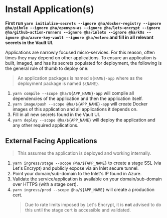 # Install Application(s)

**First run `yarn initialize-secrets --ignore @ha/docker-registry --ignore @ha/pihole --ignore @ha/openvpn-as --ignore @ha/lets-encrypt --ignore @ha/github-action-runners --ignore @ha/inlets --ignore @ha/k8s --ignore @ha/azure-key-vault --ignore @ha/velero` and fill in all relevant secrets in the Vault UI.**

Applications are narrowly focused micro-services. For this reason, often times they may depend on other applications. To ensure an application is built, imaged, and has its secrets populated for deployment, the following is the general rule of thumb to deploy one:

> An application packages is named `${NAME}-app` where as the deployment package is named `${NAME}`.

1. `yarn compile --scope @ha/${APP_NAME}-app` will compile all dependencies of the application and then the application itself.
1. `yarn image/push --scope @ha/${APP_NAME}-app` will create Docker images of this application and all applications it depends on.
1. Fill in all new secrets found in the Vault UI.
1. `yarn deploy --scope @ha/${APP_NAME}` will deploy the application and any other required applications.

## External Facing Applications

> This assumes the application is deployed and working internally.

1. `yarn ingress/stage --scope @ha/${APP_NAME}` to create a stage SSL (via Let's Encrypt) and publicly expose via an Inlet secure tunnel.
1. Point your domain/sub-domain to the Inlet's IP found in Azure.
1. Validate the service/application is available on your domain/sub-domain over HTTPS (with a stage cert).
1. `yarn ingress/prod --scope @ha/${APP_NAME}` will create a production cert.
   > Due to rate limits imposed by Let's Encrypt, it is **not** advised to do this until the stage cert is accessible and validated.
